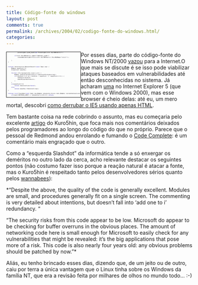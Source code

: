 ```yaml
---
title: Código-fonte do windows
layout: post
comments: true
permalink: /archives/2004/02/codigo-fonte-do-windows.html/
categories:
---
```

<img src="/img/blig/source.gif" border=1 alt="Código-Fonte" align="left">Por esses dias, parte do código-fonte do Windows NT/2000 <a href="http://br.wired.com/wired/tecnologia/0,1155,14701,00.html" >vazou</a> para a Internet.O que mais se discute é se isso pode viabilizar ataques baseados em vulnerabilidades até então desconhecidas no sistema. Já acharam <a href="http://news.com.com/2100-7355-5160566.html" >uma</a> no Internet Explorer 5 (que vem com o Windows 2000), mas esse browser é cheio delas: até eu, um mero mortal, descobri <a href="200401.html">como derrubar o IE5 usando apenas HTML</a>.

Tem bastante coisa na rede cobrindo o assunto, mas eu começaria pelo excelente <a href="http://www.kuro5hin.org/story/2004/2/15/71552/7795" >artigo</a> do Kuro5hin, que foca mais nos comentários deixados pelos programadores ao longo do código do que no próprio. Parece que o pessoal de Redmond andou enrolando e fumando o <a href="http://www.stevemcconnell.com/cc.htm" >Code Complete</a>: é um comentário mais engraçado que o outro.

Como a &#8220;esquerda Slashdot&#8221; da informática tende a só enxergar os deméritos no outro lado da cerca, acho relevante destacar os seguintes pontos (não costumo fazer isso porque a reação natural é atacar a fonte, mas o Kuro5hin é respeitado tanto pelos desenvolvedores sérios quanto pelos <a href="http://info.astrian.net/jargon/terms/w/wannabee.html" >wannabees</a>):

*&#8220;Despite the above, the quality of the code is generally excellent. Modules are small, and procedures generally fit on a single screen. The commenting is very detailed about intentions, but doesn&#8217;t fall into &#8216;add one to i&#8217; redundancy. &#8220;

&#8220;The security risks from this code appear to be low. Microsoft do appear to be checking for buffer overruns in the obvious places. The amount of networking code here is small enough for Microsoft to easily check for any vulnerabilities that might be revealed: it&#8217;s the big applications that pose more of a risk. This code is also nearly four years old: any obvious problems should be patched by now.&#8221;*

Aliás, eu tenho brincado esses dias, dizendo que, de um jeito ou de outro, caiu por terra a única vantagem que o Linux tinha sobre os Windows da família NT, que era a revisão feita por milhares de olhos no mundo todo&#8230; :-)
